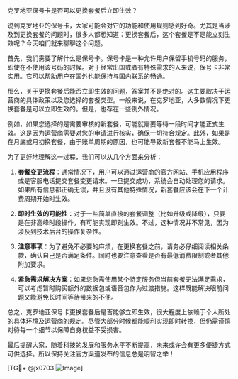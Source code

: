 克罗地亚保号卡是否可以更换套餐后立即生效？

说到克罗地亚的保号卡，大家可能会对它的功能和使用规则感到好奇。尤其是当涉及到更换套餐的问题时，很多人都想知道：更换套餐后，这个套餐是不是能立刻生效呢？今天咱们就来聊聊这个问题。

首先，我们需要了解什么是保号卡。保号卡是一种允许用户保留手机号码的服务，即使在不使用该号码的时候。对于经常出国或者有特殊需求的人来说，保号卡非常实用。它可以帮助用户在国外也能保持与国内联系的畅通。

那么，关于更换套餐后能否立即生效的问题，答案并不是绝对的。这主要取决于运营商的具体政策以及您选择的套餐类型。一般来说，在克罗地亚，大多数情况下更换套餐是可以立即生效的。但是，也存在一些例外情况。

例如，如果您选择的是需要审核的新套餐，可能就需要等待一段时间才能正式生效。这是因为运营商需要对您的申请进行核实，确保一切符合规定。此外，如果是在月底或月初换套餐，由于账单周期的原因，也可能导致新套餐不能马上生效。

为了更好地理解这一过程，我们可以从几个方面来分析：

1. **套餐变更流程**：通常情况下，用户可以通过运营商的官方网站、手机应用程序或是客服电话提交套餐变更请求。一旦提交成功，系统会自动处理您的请求。如果所有信息都正确无误，并且没有其他特殊情况，新套餐应该会在下一个计费周期开始时生效。

2. **即时生效的可能性**：对于一些简单直接的套餐调整（比如升级或降级），只要是在非高峰时段操作，有可能实现即刻生效。不过，这种情况并不常见，因为涉及到技术后台的操作复杂性。

3. **注意事项**：为了避免不必要的麻烦，在更换套餐之前，请务必仔细阅读相关条款，确认自己是否满足条件。同时也要注意查看是否有最低消费限制或者其他附加要求。

4. **紧急需求解决方案**：如果您急需使用某个特定服务但当前套餐无法满足需求，可以考虑暂时购买额外的数据包或语音包作为过渡措施。这样既能解决眼前问题又能避免长时间等待带来的不便。

总之，克罗地亚保号卡更换套餐后是否能够立即生效，很大程度上依赖于个人所处的具体环境及运营商的规定。尽管大部分时候都能顺利实现即时转换，但仍需谨慎对待每一个细节以保障自身权益不受损害。

最后提醒大家，随着科技的发展和服务水平不断提高，未来或许会有更多便捷方式可供选择。所以保持关注官方渠道发布的信息总是明智之举！

[TG💪+ @jx0703 ![Image](https://github.com/user-attachments/assets/dbca1d08-cadb-493c-b0ec-ad6f7a83f270)]